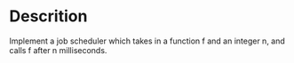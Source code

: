 # Descrition

Implement a job scheduler which takes in a function f and an integer n, and calls f after n milliseconds.
